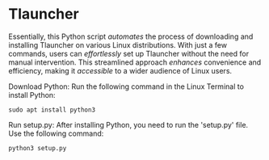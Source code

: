 # Tlauncher
Essentially, this Python script _automates_ the process of downloading and installing Tlauncher on various Linux distributions. With just a few commands, users can _effortlessly_ set up Tlauncher without the need for manual intervention. This streamlined approach _enhances_ convenience and efficiency, making it _accessible_ to a wider audience of Linux users.


Download Python: Run the following command in the Linux Terminal to install Python:

<code>sudo apt install python3
</code>

Run setup.py: After installing Python, you need to run the 'setup.py' file. Use the following command:

<code>python3 setup.py
</code>

